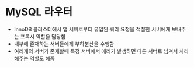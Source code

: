 # MySQL 라우터

- InnoDB 클러스터에서 앱 서버로부터 유입된 쿼리 요청을 적절한 서버에게 보내주는 프록시 역할을 담당함
- 내부에 존재하는 서버들에게 부하분산을 수행함
- 여러개의 서버가 존재할때 특정 서버에서 에러가 발생하면 다른 서버로 넘겨서 처리해주는 역할도 해줌
